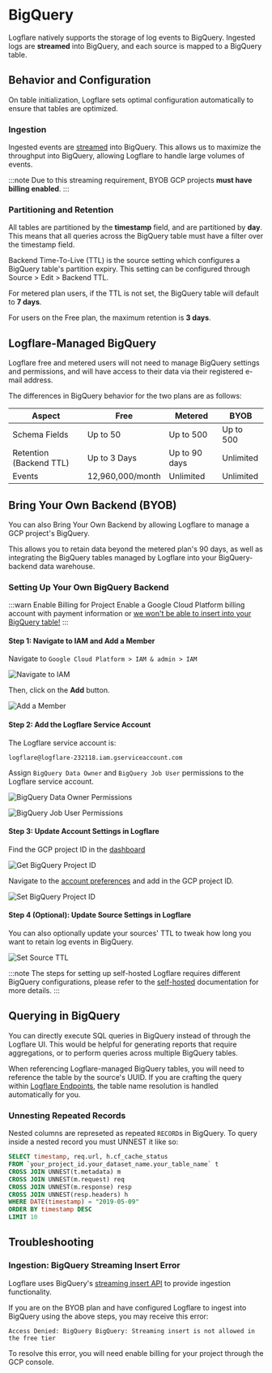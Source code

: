 # BigQuery

Logflare natively supports the storage of log events to BigQuery. Ingested logs are **streamed** into BigQuery, and each source is mapped to a BigQuery table.

## Behavior and Configuration

On table initialization, Logflare sets optimal configuration automatically to ensure that tables are optimized.

### Ingestion

Ingested events are [streamed](https://cloud.google.com/bigquery/docs/streaming-data-into-bigquery) into BigQuery. This allows us to maximize the throughput into BigQuery, allowing Logflare to handle large volumes of events.

:::note
Due to this streaming requirement, BYOB GCP projects **must have billing enabled**.
:::

### Partitioning and Retention

All tables are partitioned by the **timestamp** field, and are partitioned by **day**. This means that all queries across the BigQuery table must have a filter over the timestamp field.

Backend Time-To-Live (TTL) is the source setting which configures a BigQuery table's partition expiry. This setting can be configured through Source > Edit > Backend TTL.

For metered plan users, if the TTL is not set, the BigQuery table will default to **7 days**.

For users on the Free plan, the maximum retention is **3 days**.

## Logflare-Managed BigQuery

Logflare free and metered users will not need to manage BigQuery settings and permissions, and will have access to their data via their registered e-mail address.

The differences in BigQuery behavior for the two plans are as follows:

| Aspect                  | Free             | Metered       | BYOB      |
| ----------------------- | ---------------- | ------------- | --------- |
| Schema Fields           | Up to 50         | Up to 500     | Up to 500 |
| Retention (Backend TTL) | Up to 3 Days     | Up to 90 days | Unlimited |
| Events                  | 12,960,000/month | Unlimited     | Unlimited |

## Bring Your Own Backend (BYOB)

You can also Bring Your Own Backend by allowing Logflare to manage a GCP project's BigQuery.

This allows you to retain data beyond the metered plan's 90 days, as well as integrating the BigQuery tables managed by Logflare into your BigQuery-backend data warehouse.

### Setting Up Your Own BigQuery Backend

:::warn Enable Billing for Project
Enable a Google Cloud Platform billing account with payment information or [we won't be able to insert into your BigQuery table!](#ingestion-bigquery-streaming-insert-error)
:::

#### Step 1: Navigate to IAM and Add a Member

Navigate to `Google Cloud Platform > IAM & admin > IAM`

![Navigate to IAM](./navigate-to-iam.png)

Then, click on the **Add** button.

![Add a Member](./add-a-member.png)

#### Step 2: Add the Logflare Service Account

The Logflare service account is:

```
logflare@logflare-232118.iam.gserviceaccount.com
```

Assign `BigQuery Data Owner` and `BigQuery Job User` permissions to the Logflare service account.

![BigQuery Data Owner Permissions](./add-service-account-with-permissions.png)

![BigQuery Job User Permissions](./bq-job-user-permissions.png)

#### Step 3: Update Account Settings in Logflare

Find the GCP project ID in the [dashboard](https://console.cloud.google.com/home/dashboard)

![Get BigQuery Project ID](./get-project-id.png)

Navigate to the [account preferences](https://logflare.app/account/edit) and add in the GCP project ID.

![Set BigQuery Project ID](./set-project-id.png)

#### Step 4 (Optional): Update Source Settings in Logflare

You can also optionally update your sources' TTL to tweak how long you want to retain log events in BigQuery.

![Set Source TTL](./add-a-member.png)

:::note
The steps for setting up self-hosted Logflare requires different BigQuery configurations, please refer to the [self-hosted](/docs/self-hosted) documentation for more details.
:::

## Querying in BigQuery

You can directly execute SQL queries in BigQuery instead of through the Logflare UI. This would be helpful for generating reports that require aggregations, or to perform queries across multiple BigQuery tables.

When referencing Logflare-managed BigQuery tables, you will need to reference the table by the source's UUID. If you are crafting the query within [Logflare Endpoints](/docs/endpoints), the table name resolution is handled automatically for you.

### Unnesting Repeated Records

Nested columns are represeted as repeated `RECORD`s in BigQuery. To query inside a nested record you must UNNEST it like so:

```sql
SELECT timestamp, req.url, h.cf_cache_status
FROM `your_project_id.your_dataset_name.your_table_name` t
CROSS JOIN UNNEST(t.metadata) m
CROSS JOIN UNNEST(m.request) req
CROSS JOIN UNNEST(m.response) resp
CROSS JOIN UNNEST(resp.headers) h
WHERE DATE(timestamp) = "2019-05-09"
ORDER BY timestamp DESC
LIMIT 10
```

## Troubleshooting

### Ingestion: BigQuery Streaming Insert Error

Logflare uses BigQuery's [streaming insert API](https://cloud.google.com/bigquery/docs/streaming-data-into-bigquery) to provide ingestion functionality.

If you are on the BYOB plan and have configured Logflare to ingest into BigQuery using the above steps, you may receive this error:

```
Access Denied: BigQuery BigQuery: Streaming insert is not allowed in the free tier
```

To resolve this error, you will need enable billing for your project through the GCP console.
